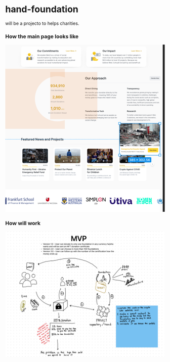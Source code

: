# hand-foundation
will be a projecto to helps charities.


### How the main page looks like
![](https://github.com/andresvanegas19/hand-foundation/blob/main/image.png)

### How will work
![](https://github.com/andresvanegas19/hand-foundation/blob/main/Image.jpg)
